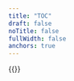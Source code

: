 ```yaml
---
title: "TOC"
draft: false
noTitle: false
fullWidth: false
anchors: true
---
```




{{<cta for="funnel">}}

<div id="table-of-contents"></div>